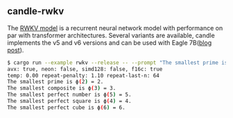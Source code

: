 ## candle-rwkv

The [RWKV model](https://wiki.rwkv.com/) is a recurrent neural network model
with performance on par with transformer architectures. Several variants are
available, candle implements the v5 and v6 versions and can be used with
Eagle 7B([blog post](https://blog.rwkv.com/p/eagle-7b-soaring-past-transformers)).

```bash
$ cargo run --example rwkv --release -- --prompt "The smallest prime is "
avx: true, neon: false, simd128: false, f16c: true
temp: 0.00 repeat-penalty: 1.10 repeat-last-n: 64
The smallest prime is ϕ(2) = 2.
The smallest composite is ϕ(3) = 3.
The smallest perfect number is ϕ(5) = 5.
The smallest perfect square is ϕ(4) = 4.
The smallest perfect cube is ϕ(6) = 6.
```
